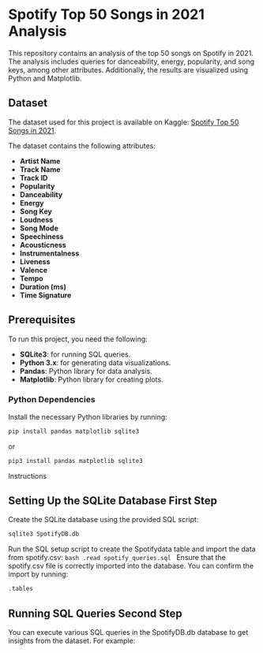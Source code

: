 # Spotify Top 50 Songs in 2021 Analysis

This repository contains an analysis of the top 50 songs on Spotify in 2021. The analysis includes queries for danceability, energy, popularity, and song keys, among other attributes. Additionally, the results are visualized using Python and Matplotlib.

## Dataset

The dataset used for this project is available on Kaggle: [Spotify Top 50 Songs in 2021](https://www.kaggle.com/datasets/equinxx/spotify-top-50-songs-in-2021).

The dataset contains the following attributes:

- **Artist Name**
- **Track Name**
- **Track ID**
- **Popularity**
- **Danceability**
- **Energy**
- **Song Key**
- **Loudness**
- **Song Mode**
- **Speechiness**
- **Acousticness**
- **Instrumentalness**
- **Liveness**
- **Valence**
- **Tempo**
- **Duration (ms)**
- **Time Signature**

## Prerequisites

To run this project, you need the following:

- **SQLite3**: for running SQL queries.
- **Python 3.x**: for generating data visualizations.
- **Pandas**: Python library for data analysis.
- **Matplotlib**: Python library for creating plots.

### Python Dependencies

Install the necessary Python libraries by running:

```bash
pip install pandas matplotlib sqlite3
```
or
```bash
pip3 install pandas matplotlib sqlite3
```

Instructions

## Setting Up the SQLite Database First Step

Create the SQLite database using the provided SQL script:
  ```bash
  sqlite3 SpotifyDB.db
  ```
Run the SQL setup script to create the Spotifydata table and import the data from spotify.csv:
    ```bash
    .read spotify_queries.sql
    ```
Ensure that the spotify.csv file is correctly imported into the database. You can confirm the import by running:
```bash
.tables
```

## Running SQL Queries Second Step

You can execute various SQL queries in the SpotifyDB.db database to get insights from the dataset. For example:


  	
    
    
    
  
